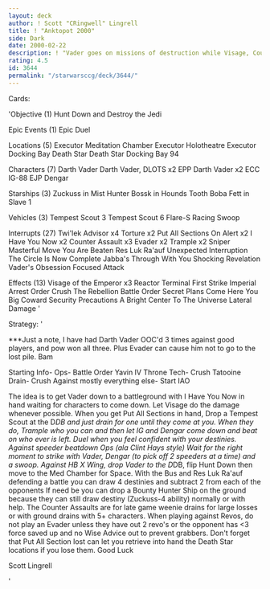 ```yaml
---
layout: deck
author: ! Scott "CRingwell" Lingrell
title: ! "Anktopot 2000"
side: Dark
date: 2000-02-22
description: ! "Vader goes on missions of destruction while Visage, Counter Assaults and EJP IG and Dengar take out the rest of their life force."
rating: 4.5
id: 3644
permalink: "/starwarsccg/deck/3644/"
---
```

Cards: 

'Objective (1)
Hunt Down and Destroy the Jedi

Epic Events (1)
Epic Duel

Locations (5)
Executor Meditation Chamber
Executor Holotheatre
Executor Docking Bay
Death Star
Death Star Docking Bay 94

Characters (7)
Darth Vader
Darth Vader, DLOTS x2
EPP Darth Vader x2
ECC IG-88
EJP Dengar

Starships (3)
Zuckuss in Mist Hunter
Bossk in Hounds Tooth
Boba Fett in Slave 1

Vehicles (3)
Tempest Scout 3
Tempest Scout 6
Flare-S Racing Swoop

Interrupts (27)
Twi'lek Advisor x4
Torture x2
Put All Sections On Alert x2
I Have You Now x2
Counter Assault x3
Evader x2
Trample x2
Sniper
Masterful Move
You Are Beaten
Res Luk Ra'auf
Unexpected Interruption
The Circle Is Now Complete
Jabba's Through With You
Shocking Revelation
Vader's Obsession
Focused Attack

Effects (13)
Visage of the Emperor x3
Reactor Terminal
First Strike
Imperial Arrest Order
Crush The Rebellion
Battle Order
Secret Plans
Come Here You Big Coward
Security Precautions
A Bright Center To The Universe
Lateral Damage '

Strategy: '

***Just a note, I have had Darth Vader OOC'd 3 times against good players, and pow won all three.  Plus Evader can cause him not to go to the lost pile.  Bam

Starting Info-
Ops- Battle Order
Yavin IV Throne Tech- Crush
Tatooine Drain- Crush
Against mostly everything else- Start IAO

The idea is to get Vader down to a battleground with I Have You Now in hand waiting for characters to come down.  Let Visage do the damage whenever possible.  When you get Put All Sections in hand, Drop a Tempest Scout at the D*DB and just drain for one until they come at you.	When they do, Trample who you can and then let IG and Dengar come down and beat on who ever is left.  Duel when you feel confident with your destinies. Against speeder beatdown Ops (ala Clint Hays style)  Wait for the right moment to strike with Vader, Dengar (to pick off 2 speeders at a time) and a swoop.  Against HB X Wing, drop Vader to the D*DB, flip Hunt Down then move to the Med Chamber for Space.  With the Bus and Res Luk Ra'auf defending a battle you can draw 4 destinies and subtract 2 from each of the opponents  If need be you can drop a Bounty Hunter Ship on the ground because they can still draw destiny (Zuckuss-4 ability) normally or with help.  The Counter Assaults are for late game weenie drains for large losses or with ground drains with 5+ characters.  When playing against Revos, do not play an Evader unless they have out 2 revo's or the opponent has <3 force saved up and no Wise Advice out to prevent grabbers.  Don't forget that Put All Section lost can let you retrieve into hand the Death Star locations if you lose them.  Good Luck

Scott Lingrell

'

